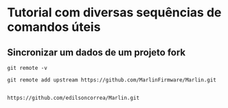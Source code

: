 # Tutorial com diversas sequências de comandos úteis

## Sincronizar um dados de um projeto fork

````
git remote -v
````

````
git remote add upstream https://github.com/MarlinFirmware/Marlin.git
````


````

https://github.com/edilsoncorrea/Marlin.git



````
